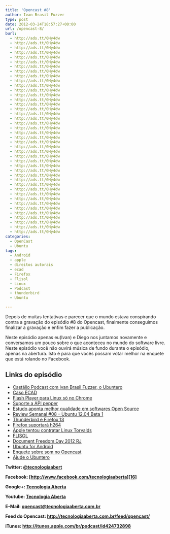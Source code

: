 ```yaml
---
title: 'Opencast #8'
author: Ivan Brasil Fuzzer
type: post
date: 2012-03-24T18:57:27+00:00
url: /opencast-8/
burl:
  - http://ads.tt/0Hy4dw
  - http://ads.tt/0Hy4dw
  - http://ads.tt/0Hy4dw
  - http://ads.tt/0Hy4dw
  - http://ads.tt/0Hy4dw
  - http://ads.tt/0Hy4dw
  - http://ads.tt/0Hy4dw
  - http://ads.tt/0Hy4dw
  - http://ads.tt/0Hy4dw
  - http://ads.tt/0Hy4dw
  - http://ads.tt/0Hy4dw
  - http://ads.tt/0Hy4dw
  - http://ads.tt/0Hy4dw
  - http://ads.tt/0Hy4dw
  - http://ads.tt/0Hy4dw
  - http://ads.tt/0Hy4dw
  - http://ads.tt/0Hy4dw
  - http://ads.tt/0Hy4dw
  - http://ads.tt/0Hy4dw
  - http://ads.tt/0Hy4dw
  - http://ads.tt/0Hy4dw
  - http://ads.tt/0Hy4dw
  - http://ads.tt/0Hy4dw
  - http://ads.tt/0Hy4dw
  - http://ads.tt/0Hy4dw
  - http://ads.tt/0Hy4dw
  - http://ads.tt/0Hy4dw
  - http://ads.tt/0Hy4dw
  - http://ads.tt/0Hy4dw
  - http://ads.tt/0Hy4dw
  - http://ads.tt/0Hy4dw
  - http://ads.tt/0Hy4dw
  - http://ads.tt/0Hy4dw
  - http://ads.tt/0Hy4dw
  - http://ads.tt/0Hy4dw
  - http://ads.tt/0Hy4dw
  - http://ads.tt/0Hy4dw
  - http://ads.tt/0Hy4dw
  - http://ads.tt/0Hy4dw
  - http://ads.tt/0Hy4dw
  - http://ads.tt/0Hy4dw
  - http://ads.tt/0Hy4dw
categories:
  - OpenCast
  - Ubuntu
tags:
  - Android
  - apple
  - direitos autorais
  - ecad
  - Firefox
  - Flisol
  - Linux
  - Podcast
  - thunderbird
  - Ubuntu

---
```

Depois de muitas tentativas e parecer que o mundo estava conspirando contra a gravação do episódio #8 do Opencast, finalmente conseguimos finalizar a gravação e enfim fazer a publicação.

Neste episódio apenas eu(Ivan) e Diego nos juntamos novamente e conversamos um pouco sobre o que aconteceu no mundo do software livre. Neste episódio você não ouvirá música de fundo durante o episódio, apenas na abertura. Isto é para que vocês possam votar melhor na enquete que está rolando no Facebook.

## Links do episódio

  * [Castálio Podcast com Ivan Brasil Fuzzer, o Ubuntero][1]
  * [Caso ECAD][2]
  * [Flash Player para Linux só no Chrome][3]
  * [Suporte a API pepper][4]
  * [Estudo aponta melhor qualidade em softwares Open Source][5]
  * [Review Semanal #08 &#8211; Ubuntu 12.04 Beta 1][6]
  * [Thunderbird e Firefox 13][7]
  * [Firefox suportará h264][8]
  * [Apple tentou contratar Linux Torvalds][9]
  * [FLISOL][10]
  * [Document Freedom Day 2012 RJ][11]
  * [Ubuntu for Android][12]
  * [Enquete sobre som no Opencast][13]
  * [Ajude o Ubuntero][14]

**Twitter: [@tecnologiaabert][15]**

**Facebook: [http://www.facebook.com/tecnologiaaberta][16]**

**Google+: [Tecnologia Aberta][17]**

**Youtube: [Tecnologia Aberta][18]**

**E-Mail: <opencast@tecnologiaaberta.com.br>**

**Feed do Opencast: <http://tecnologiaaberta.com.br/feed/opencast/>**

**iTunes: <a href="http://itunes.apple.com/br/podcast/id424732898" target="_blank" rel="nofollow">http://itunes.apple.com/br/podcast/id424732898</a>**

 [1]: http://www.castalio.info/ivan-brasil-fuzzer-ubuntero/
 [2]: http://www.ferramentasblog.com/2012/03/ecad-blogueiros-podem-pagar-taxa-por-usar-videos-musicas-do-youtube.html
 [3]: http://www.hardware.com.br/noticias/2012-02/flash-linux-1.html
 [4]: http://espacoliberdade.blog.br/blog/linux/nota-mozilla-fala-sobre-o-suporte-a-pepper-api/
 [5]: http://www.h-online.com/open/news/item/Report-Open-source-software-quality-is-better-than-proprietary-software-1443437.html
 [6]: http://www.youtube.com/watch?v=spHsCcbikI4
 [7]: http://www.omgubuntu.co.uk/2012/03/instant-messaging-comes-to-thunderbird-13-speed-dial-to-firefox-13/
 [8]: http://br-linux.org/2012/pragmatismo-padrao-de-video-h-264-passara-mesmo-a-ser-suportado-no-firefox/
 [9]: http://www.omgubuntu.co.uk/2012/03/apple-tried-to-hire-linus-torvalds-kill-linux/
 [10]: http://flisol.info/FLISOL2012/Brasil/
 [11]: http://softwarelivre-rj.org/dfd2012/
 [12]: http://www.ubuntu.com/devices/android
 [13]: https://www.facebook.com/questions/375362532483243/
 [14]: http://www.ubuntero.com.br/ajude
 [15]: http://twitter.com/tecnologiaabert
 [16]: https://www.facebook.com/tecnologiaaberta
 [17]: https://plus.google.com/u/0/b/114491525240353631044/114491525240353631044/about
 [18]: http://youtube.com/tecnologiaaberta
